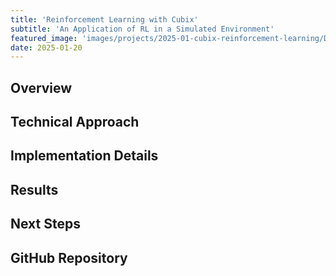 ```yaml
---
title: 'Reinforcement Learning with Cubix'
subtitle: 'An Application of RL in a Simulated Environment'
featured_image: 'images/projects/2025-01-cubix-reinforcement-learning/DQL_Cubix_Test.gif'
date: 2025-01-20
---
```


## Overview

## Technical Approach

## Implementation Details

## Results

## Next Steps

## GitHub Repository